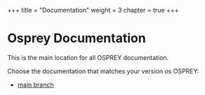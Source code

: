 +++
title = "Documentation"
weight = 3
chapter = true
+++

# Osprey Documentation

This is the main location for all OSPREY documentation.

Choose the documentation that matches your version os OSPREY:

 * [main branch](main)
<span id="doc/versions"></span>
